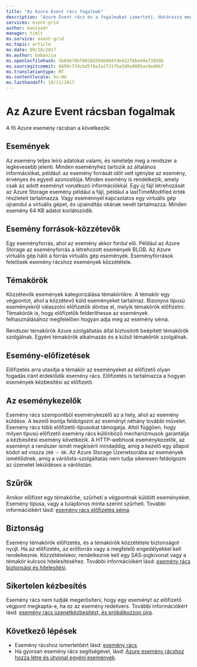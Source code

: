 ```yaml
---
title: "Az Azure Event rács fogalmak"
description: "Azure Event rács és a fogalmakat ismerteti. Határozza meg az esemény rács több kulcsfontosságú összetevők."
services: event-grid
author: banisadr
manager: timlt
ms.service: event-grid
ms.topic: article
ms.date: 09/18/2017
ms.author: babanisa
ms.openlocfilehash: 5b69478bf00284594b984fde452f6bed4e73859b
ms.sourcegitcommit: 6699c77dcbd5f8a1a2f21fba3d0a0005ac9ed6b7
ms.translationtype: MT
ms.contentlocale: hu-HU
ms.lasthandoff: 10/11/2017
---
```

# <a name="concepts-in-azure-event-grid"></a>Az Azure Event rácsban fogalmak

A fő Azure esemény rácsban a következők:

## <a name="events"></a>Események

Az esemény teljes leíró adatokat valami, és ismételje meg a rendszer a legkevesebb jelenti.  Minden eseményhez tartozik az általános információkat, például: az esemény forrását időt vett igénybe az esemény, érvényes és egyedi azonosítója.  Minden esemény is rendelkezik, amely csak az adott eseményt vonatkozó információkkal. Egy új fájl létrehozását az Azure Storage esemény például a fájl, például a lastTimeModified érték részleteit tartalmazza. Vagy eseménnyel kapcsolatos egy virtuális gép újraindul a virtuális gépet, és újraindítás okának nevét tartalmazza. Minden esemény 64 KB adatot korlátozódik.

## <a name="event-sourcespublishers"></a>Esemény források-közzétevők

Egy eseményforrás, ahol az esemény akkor fordul elő. Például az Azure Storage az eseményforrás a létrehozott események BLOB. Az Azure virtuális gép háló a forrás virtuális gép események. Eseményforrások felelősek esemény rácshoz események közzététele.

## <a name="topics"></a>Témakörök

Közzétevők események kategorizálása témakörökre. A témakör egy végpontot, ahol a közzétevő küld eseményeket tartalmaz. Bizonyos típusú eseményekről válaszolni előfizetők döntse el, melyik témakörök előfizetni. Témakörök is, hogy előfizetők felderíthesse az események felhasználásához megfelelően hogyan adja meg az esemény séma.

Rendszer témakörök Azure szolgáltatás által biztosított beépített témakörök szolgálnak. Egyéni témakörök alkalmazás és a külső témakörök szolgálnak.

## <a name="event-subscriptions"></a>Esemény-előfizetések

Előfizetés arra utasítja a témakör az eseményeket az előfizető olyan fogadás iránt érdeklődik esemény rács.  Előfizetés is tartalmazza a hogyan események kézbesítési az előfizető.

## <a name="event-handlers"></a>Az eseménykezelők

Esemény rács szempontból eseménykezelő az a hely, ahol az esemény küldése. A kezelő bontja feldolgozni az eseményt néhány további művelet.  Esemény rács több előfizető-típusokat támogatja. Attól függően, hogy milyen típusú előfizető esemény rács különböző mechanizmusok garantálja a kézbesítési esemény következik.  A HTTP-webhook eseménykezelők, az eseményt a rendszer ismét megkísérli mindaddig, amíg a kezelő egy állapot kódot ad vissza `200 – OK`. Az Azure Storage Üzenetsorába az események ismétlődnek, amíg a várólista-szolgáltatás nem tudja sikeresen feldolgozni az üzenetet leküldéses a várólistán.

## <a name="filters"></a>Szűrők

Amikor előfizet egy témakörbe, szűrheti a végpontnak küldött eseményeket. Esemény típusa, vagy a tulajdonos minta szerint szűrheti. További információkért lásd: [esemény rács előfizetés séma](subscription-creation-schema.md).

## <a name="security"></a>Biztonság

Esemény témakörök előfizetés, és a témakörök közzététele biztonságot nyújt. Ha az előfizetés, az erőforrás vagy a megfelelő engedélyekkel kell rendelkeznie. Közzétételekor, rendelkeznie kell egy SAS-jogkivonat vagy a témakör kulcsos hitelesítéséhez. További információkért lásd: [esemény rács biztonsági és hitelesítési](security-authentication.md).

## <a name="failed-delivery"></a>Sikertelen kézbesítés

Esemény rács nem tudják megerősíteni, hogy egy eseményt az előfizető végpont megkapta-e, ha ez az esemény redelivers. További információkért lásd: [esemény rács üzenetkézbesítést, és próbálkozzon újra](delivery-and-retry.md).

## <a name="next-steps"></a>Következő lépések

* Esemény rácshoz ismertetőért lásd: [esemény rács](overview.md).
* Ha gyorsan esemény rács segítségével, lásd: [Azure esemény rácshoz hozza létre és útvonal egyéni események](custom-event-quickstart.md).